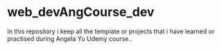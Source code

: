 # web_devAngCourse_dev
In this repository i keep all the template or projects that i have learned or practised during Angela Yu Udemy course..
